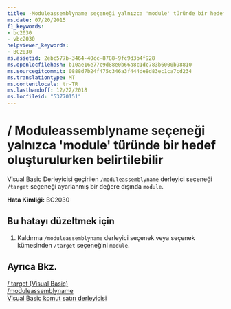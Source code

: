 ```yaml
---
title: -Moduleassemblyname seçeneği yalnızca 'module' türünde bir hedef oluşturulurken belirtilebilir
ms.date: 07/20/2015
f1_keywords:
- bc2030
- vbc2030
helpviewer_keywords:
- BC2030
ms.assetid: 2ebc577b-3464-40cc-8788-9fc9d3b4f928
ms.openlocfilehash: b10ae16e77c9d88e0b66a8c1dc783b6000b98810
ms.sourcegitcommit: 0888d7b24f475c346a3f444de8d83ec1ca7cd234
ms.translationtype: MT
ms.contentlocale: tr-TR
ms.lasthandoff: 12/22/2018
ms.locfileid: "53770151"
---
```

# <a name="the-moduleassemblyname-option-may-only-be-specified-when-building-a-target-of-type-module"></a>/ Moduleassemblyname seçeneği yalnızca 'module' türünde bir hedef oluşturulurken belirtilebilir
Visual Basic Derleyicisi geçirilen `/moduleassemblyname` derleyici seçeneği `/target` seçeneği ayarlanmış bir değere dışında `module`.  
  
 **Hata Kimliği:** BC2030  
  
## <a name="to-correct-this-error"></a>Bu hatayı düzeltmek için  
  
1.  Kaldırma `/moduleassemblyname` derleyici seçenek veya seçenek kümesinden `/target` seçeneğini `module`.  
  
## <a name="see-also"></a>Ayrıca Bkz.  
 [/ target (Visual Basic)](../../visual-basic/reference/command-line-compiler/target.md)  
 [/moduleassemblyname](../../visual-basic/reference/command-line-compiler/moduleassemblyname.md)  
 [Visual Basic komut satırı derleyicisi](../../visual-basic/reference/command-line-compiler/index.md)

